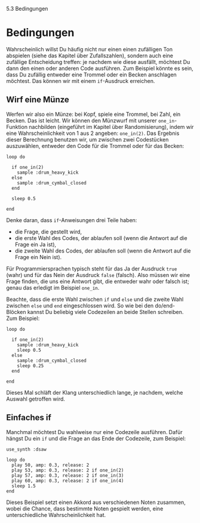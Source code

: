 5.3 Bedingungen

# Bedingungen

Wahrscheinlich willst Du häufig nicht nur einen einen zufälligen Ton
abspielen (siehe das Kapitel über Zufallszahlen), 
sondern auch eine zufällige Entscheidung treffen: je nachdem wie 
diese ausfällt, möchtest Du dann den einen oder anderen Code ausführen. 
Zum Beispiel könnte es sein, dass Du zufällig entweder eine Trommel 
oder ein Becken anschlagen möchtest. Das können wir mit einem 
`if`-Ausdruck erreichen.

## Wirf eine Münze

Werfen wir also ein Münze: bei Kopf, spiele eine Trommel, bei Zahl, ein 
Becken. Das ist leicht. Wir können den Münzwurf mit unserer 
`one_in`-Funktion nachbilden (eingeführt im Kapitel über 
Randomisierung), indem wir eine Wahrscheinlichkeit von 1 aus 2 angeben: 
`one_in(2)`. Das Ergebnis dieser Berechnung benutzen wir, um zwischen 
zwei Codestücken auszuwählen, entweder den Code für die Trommel oder
für das Becken:

```
loop do

  if one_in(2)
    sample :drum_heavy_kick
  else
    sample :drum_cymbal_closed
  end
  
  sleep 0.5
  
end
```

Denke daran, dass `if`-Anweisungen drei Teile haben:

* die Frage, die gestellt wird,
* die erste Wahl des Codes, der ablaufen soll (wenn die Antwort auf die Frage ein Ja ist),
* die zweite Wahl des Codes, der ablaufen soll (wenn die Antwort auf die Frage ein Nein ist).

Für Programmiersprachen typisch steht für das Ja der Ausdruck `true` 
(wahr) und für das Nein der Ausdruck `false` (falsch). 
Also müssen wir eine Frage finden, die uns eine Antwort gibt, die 
entweder wahr oder falsch ist; genau das erledigt im Beispiel `one_in`.

Beachte, dass die erste Wahl zwischen `if` und `else` und die zweite 
Wahl zwischen `else` und `end` eingeschlossen wird. So wie bei den 
do/end-Blöcken kannst Du beliebig viele Codezeilen an beide Stellen 
schreiben. Zum Beispiel:

```
loop do

  if one_in(2)
    sample :drum_heavy_kick
    sleep 0.5
  else
    sample :drum_cymbal_closed
    sleep 0.25
  end
  
end
```

Dieses Mal schläft der Klang unterschiedlich lange, je nachdem, welche 
Auswahl getroffen wird.

## Einfaches if

Manchmal möchtest Du wahlweise nur eine Codezeile ausführen. Dafür
hängst Du ein `if` und die Frage an das Ende der Codezeile, zum
Beispiel:

```
use_synth :dsaw

loop do
  play 50, amp: 0.3, release: 2
  play 53, amp: 0.3, release: 2 if one_in(2)
  play 57, amp: 0.3, release: 2 if one_in(3)
  play 60, amp: 0.3, release: 2 if one_in(4)
  sleep 1.5
end
```

Dieses Beispiel setzt einen Akkord aus verschiedenen Noten
zusammen, wobei die Chance, dass bestimmte Noten gespielt 
werden, eine unterschiedliche Wahrscheinlichkeit hat.
